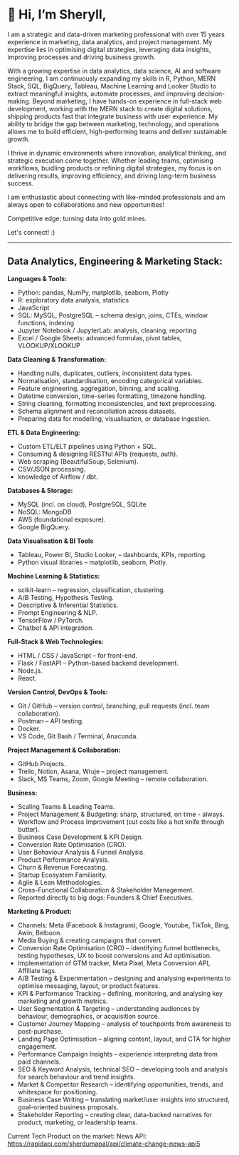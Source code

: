 # 👋 Hi, I’m Sheryll, 

I am a strategic and data-driven marketing professional with over 15 years experience in marketing, data analytics, and project management. My expertise lies in optimising digital strategies, leveraging data insights, improving processes and driving business growth.

With a growing expertise in data analytics, data science, AI and software engineering, I am continuously expanding my skills in R, Python, MERN Stack, SQL, BigQuery, Tableau, Machine Learning and Looker Studio to extract meaningful insights, automate processes, and improving decision-making. Beyond marketing, I have hands-on experience in full-stack web development, working with the MERN stack to create digital solutions, shipping products fast that integrate business with user experience. My ability to bridge the gap between marketing, technology, and operations allows me to build efficient, high-performing teams and deliver sustainable growth.

I thrive in dynamic environments where innovation, analytical thinking, and strategic execution come together. Whether leading teams, optimising workflows, buidling products or refining digital strategies, my focus is on delivering results, improving efficiency, and driving long-term business success.

I am enthusiastic about connecting with like-minded professionals and am always open to collaborations and new opportunities!

Competitive edge: turning data into gold mines.

Let's connect! :)

-------------------

## Data Analytics, Engineering & Marketing Stack:

**Languages & Tools:**
- Python: pandas, NumPy, matplotlib, seaborn, Plotly
- R: exploratory data analysis, statistics
- JavaScript
- SQL: MySQL, PostgreSQL – schema design, joins, CTEs, window functions, indexing
- Jupyter Notebook / JupyterLab: analysis, cleaning, reporting
- Excel / Google Sheets: advanced formulas, pivot tables, VLOOKUP/XLOOKUP

**Data Cleaning & Transformation:**
- Handling nulls, duplicates, outliers, inconsistent data types.
- Normalisation, standardisation, encoding categorical variables.
- Feature engineering, aggregation, binning, and scaling.
- Datetime conversion, time-series formatting, timezone handling.
- String cleaning, formatting inconsistencies, and text preprocessing.
- Schema alignment and reconciliation across datasets.
- Preparing data for modelling, visualisation, or database ingestion.

**ETL & Data Engineering:**
- Custom ETL/ELT pipelines using Python + SQL.
- Consuming & designing RESTful APIs (requests, auth).
- Web scraping (BeautifulSoup, Selenium).
- CSV/JSON processing.
- knowledge of Airflow / dbt.

**Databases & Storage:**
- MySQL (incl. on cloud), PostgreSQL, SQLite
- NoSQL: MongoDB 
- AWS (foundational exposure).
- Google BigQuery.

**Data Visualisation & BI Tools**
- Tableau, Power BI, Studio Looker,  – dashboards, KPIs, reporting.
- Python visual libraries – matplotlib, seaborn, Plotly.

**Machine Learning & Statistics:**
- scikit-learn – regression, classification, clustering.
- A/B Testing, Hypothesis Testing.
- Descriptive & Inferential Statistics.
- Prompt Engineering & NLP. 
- TensorFlow / PyTorch.
- Chatbot & API integration. 

**Full-Stack & Web Technologies:** 
- HTML / CSS / JavaScript – for front-end.
- Flask / FastAPI – Python-based backend development.
- Node.js.
- React. 

**Version Control, DevOps & Tools:**
- Git / GitHub – version control, branching, pull requests (incl. team collaboration).
- Postman – API testing.
- Docker. 
- VS Code, Git Bash / Terminal, Anaconda.

**Project Management & Collaboration:**
- GitHub Projects.
- Trello, Notion, Asana, Wruje – project management. 
- Slack, MS Teams, Zoom, Google Meeting – remote collaboration.

**Business:**
- Scaling Teams & Leading Teams.
- Project Management & Budgeting: sharp, structured, on time - always. 
- Workflow and Process Improvement (cut costs like a hot knife through butter).
- Business Case Development & KPI Design.
- Conversion Rate Optimisation (CRO).
- User Behaviour Analysis & Funnel Analysis.
- Product Performance Analysis.
- Churn & Revenue Forecasting. 
- Startup Ecosystem Familiarity.
- Agile & Lean Methodologies.
- Cross-Functional Collaboration & Stakeholder Management.
- Reported directly to big dogs: Founders & Chief Executives.

**Marketing & Product:** 
- Channels: Meta (Facebook & Instagram), Google, Youtube, TikTok, Bing, Awin, Belboon. 
- Media Buying & creating campaigns that convert.  
- Conversion Rate Optimisation (CRO) – identifying funnel bottlenecks, testing hypotheses, UX to boost conversions and Ad optimisation.
- Implementation of GTM tracker, Meta Pixel, Meta Conversion API, Affiliate tags.  
- A/B Testing & Experimentation – designing and analysing experiments to optimise messaging, layout, or product features.
- KPI & Performance Tracking – defining, monitoring, and analysing key marketing and growth metrics.
- User Segmentation & Targeting – understanding audiences by behaviour, demographics, or acquisition source.
- Customer Journey Mapping – analysis of touchpoints from awareness to post-purchase.
- Landing Page Optimisation – aligning content, layout, and CTA for higher engagement.
- Performance Campaign Insights – experience interpreting data from paid channels.
- SEO & Keyword Analysis, technical SEO – developing tools and analysis for search behaviour and trend insights.
- Market & Competitor Research – identifying opportunities, trends, and whitespace for positioning.
- Business Case Writing – translating market/user insights into structured, goal-oriented business proposals.
- Stakeholder Reporting – creating clear, data-backed narratives for product, marketing, or leadership teams.

Current Tech Product on the market: 
News API: https://rapidapi.com/sherdumapal/api/climate-change-news-api5
